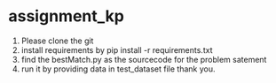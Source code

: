 # assignment_kp

1. Please clone the git
2. install requirements by pip install -r requirements.txt
3. find the bestMatch.py as the sourcecode for the problem satement
4. run it by providing data in test_dataset file
thank you.

